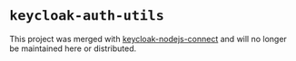 
# `keycloak-auth-utils`

This project was merged with [keycloak-nodejs-connect](https://github.com/keycloak/keycloak-nodejs-connect) and will no longer be maintained here or distributed.

